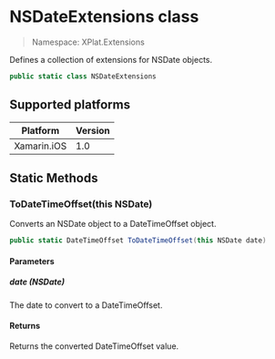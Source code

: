 # NSDateExtensions class

> Namespace: XPlat.Extensions

Defines a collection of extensions for NSDate objects.

```csharp
public static class NSDateExtensions
```

## Supported platforms

| Platform | Version |
| --- | --- |
| Xamarin.iOS  | 1.0 |

## Static Methods

### ToDateTimeOffset(this NSDate)

Converts an NSDate object to a DateTimeOffset object.

```csharp
public static DateTimeOffset ToDateTimeOffset(this NSDate date)
```

#### Parameters
##### date (NSDate)
The date to convert to a DateTimeOffset.

#### Returns
Returns the converted DateTimeOffset value.